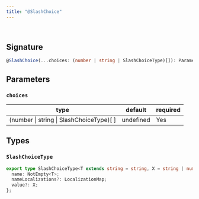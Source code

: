 ```yaml
---
title: "@SlashChoice"
---
```


<br/>

## Signature

```ts
@SlashChoice(...choices: (number | string | SlashChoiceType)[]): ParameterDecoratorEx 
```

## Parameters

### `choices`

| type      | default | required |
| --------- | ------- | -------- |
| (number \| string \| SlashChoiceType)[ ] | undefined    | Yes      |

## Types

### `SlashChoiceType`

```ts
export type SlashChoiceType<T extends string = string, X = string | number> = {
  name: NotEmpty<T>;
  nameLocalizations?: LocalizationMap;
  value?: X;
};
```